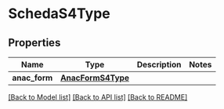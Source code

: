 # SchedaS4Type

## Properties
Name | Type | Description | Notes
------------ | ------------- | ------------- | -------------
**anac_form** | [**AnacFormS4Type**](AnacFormS4Type.md) |  | 

[[Back to Model list]](../README.md#documentation-for-models) [[Back to API list]](../README.md#documentation-for-api-endpoints) [[Back to README]](../README.md)

